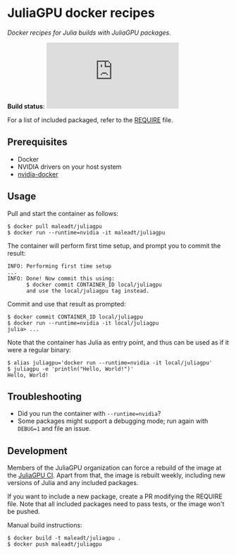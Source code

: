JuliaGPU docker recipes
=======================

*Docker recipes for Julia builds with JuliaGPU packages.*

**Build status**: [![][buildbot-img]][buildbot-url]

[buildbot-img]: http://ci.maleadt.net/shields/build.php?builder=Docker&branch=latest
[buildbot-url]: http://ci.maleadt.net/shields/url.php?builder=Docker&branch=latest

For a list of included packaged, refer to the [REQUIRE](REQUIRE) file.


Prerequisites
-------------

* Docker
* NVIDIA drivers on your host system
* [nvidia-docker](https://github.com/NVIDIA/nvidia-docker)


Usage
-----

Pull and start the container as follows:

```
$ docker pull maleadt/juliagpu
$ docker run --runtime=nvidia -it maleadt/juliagpu
```

The container will perform first time setup, and prompt you to commit the result:

```
INFO: Performing first time setup
...
INFO: Done! Now commit this using:
      $ docker commit CONTAINER_ID local/juliagpu
      and use the local/juliagpu tag instead.
```

Commit and use that result as prompted:

```
$ docker commit CONTAINER_ID local/juliagpu
$ docker run --runtime=nvidia -it local/juliagpu
julia> ...
```

Note that the container has Julia as entry point, and thus can be used as if it were a
regular binary:

```
$ alias juliagpu='docker run --runtime=nvidia -it local/juliagpu'
$ juliagpu -e 'println("Hello, World!")'
Hello, World!
```


Troubleshooting
---------------

* Did you run the container with `--runtime=nvidia`?
* Some packages might support a debugging mode; run again with `DEBUG=1` and file an issue.


Development
-----------

Members of the JuliaGPU organization can force a rebuild of the image at the [JuliaGPU
CI](http://ci.maleadt.net:8010/#/builders?tags=%2BDocker). Apart from that, the image is
rebuilt weekly, including new versions of Julia and any included packages.

If you want to include a new package, create a PR modifying the REQUIRE file. Note that all
included packages need to pass tests, or the image won't be pushed.

Manual build instructions:

```
$ docker build -t maleadt/juliagpu .
$ docker push maleadt/juliagpu
```

